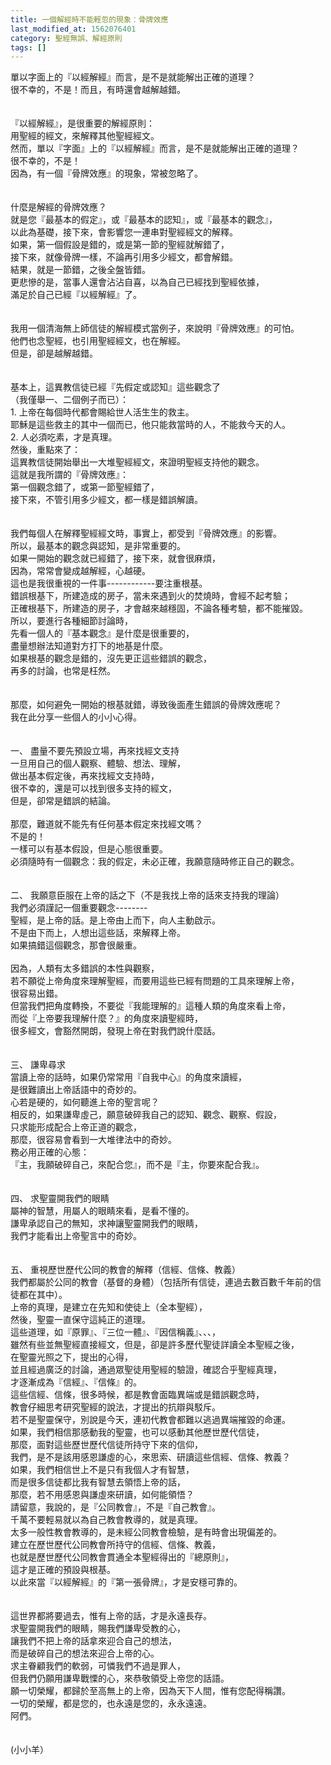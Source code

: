 ```yaml
---
title: 一個解經時不能輕忽的現象：骨牌效應
last_modified_at: 1562076401
category: 聖經無誤、解經原則
tags: []
---
```


<div>單以字面上的『以經解經』而言，是不是就能解出正確的道理？</div>

<div>很不幸的，不是！而且，有時還會越解越錯。</div>

<div>&nbsp;</div>

<div>&nbsp;</div>

<div>『以經解經』，是很重要的解經原則：</div>

<div>用聖經的經文，來解釋其他聖經經文。</div>

<div>然而，單以『字面』上的『以經解經』而言，是不是就能解出正確的道理？</div>

<div>很不幸的，不是！</div>

<div>因為，有一個『骨牌效應』的現象，常被忽略了。</div>

<div>&nbsp;</div>

<div>&nbsp;</div>

<div>什麼是解經的骨牌效應？</div>

<div>就是您『最基本的假定』，或『最基本的認知』，或『最基本的觀念』，</div>

<div>以此為基礎，接下來，會影響您一連串對聖經經文的解釋。</div>

<div>如果，第一個假設是錯的，或是第一節的聖經就解錯了，</div>

<div>接下來，就像骨牌一樣，不論再引用多少經文，都會解錯。</div>

<div>結果，就是一節錯，之後全盤皆錯。</div>

<div>更悲慘的是，當事人還會沾沾自喜，以為自己已經找到聖經依據，</div>

<div>滿足於自己已經『以經解經』了。</div>

<div>&nbsp;</div>

<div>&nbsp;</div>

<div>我用一個清海無上師信徒的解經模式當例子，來說明『骨牌效應』的可怕。</div>

<div>他們也念聖經，也引用聖經經文，也在解經。</div>

<div>但是，卻是越解越錯。</div>

<div>&nbsp;</div>

<div>&nbsp;</div>

<div>基本上，這異教信徒已經『先假定或認知』這些觀念了</div>

<div>（我僅舉一、二個例子而已）：</div>

<div>1.<span style="white-space:pre"> </span>上帝在每個時代都會賜給世人活生生的救主。</div>

<div>耶穌是這些救主的其中一個而已，他只能救當時的人，不能救今天的人。</div>

<div>2.<span style="white-space:pre"> </span>人必須吃素，才是真理。</div>

<div>然後，重點來了：</div>

<div>這異教信徒開始舉出一大堆聖經經文，來證明聖經支持他的觀念。</div>

<div>這就是我所謂的『骨牌效應』：</div>

<div>第一個觀念錯了，或第一節聖經錯了，</div>

<div>接下來，不管引用多少經文，都一樣是錯誤解讀。</div>

<div>&nbsp;</div>

<div>&nbsp;</div>

<div>我們每個人在解釋聖經經文時，事實上，都受到『骨牌效應』的影響。</div>

<div>所以，最基本的觀念與認知，是非常重要的。</div>

<div>如果一開始的觀念就已經錯了，接下來，就會很麻煩，</div>

<div>因為，常常會變成越解經，心越硬。</div>

<div>這也是我很重視的一件事------------要注重根基。</div>

<div>錯誤根基下，所建造成的房子，當未來遇到火的焚燒時，會經不起考驗；</div>

<div>正確根基下，所建造的房子，才會越來越穩固，不論各種考驗，都不能摧毀。</div>

<div>所以，要進行各種細節討論時，</div>

<div>先看一個人的『基本觀念』是什麼是很重要的，</div>

<div>盡量想辦法知道對方打下的地基是什麼。</div>

<div>如果根基的觀念是錯的，沒先更正這些錯誤的觀念，</div>

<div>再多的討論，也常是枉然。</div>

<div>&nbsp;</div>

<div>&nbsp;</div>

<div>那麼，如何避免一開始的根基就錯，導致後面產生錯誤的骨牌效應呢？</div>

<div>我在此分享一些個人的小小心得。</div>

<div>&nbsp;</div>

<div>&nbsp;</div>

<div>一、<span style="white-space:pre"> </span>盡量不要先預設立場，再來找經文支持</div>

<div>一旦用自己的個人觀察、體驗、想法、理解，</div>

<div>做出基本假定後，再來找經文支持時，</div>

<div>很不幸的，還是可以找到很多支持的經文，</div>

<div>但是，卻常是錯誤的結論。</div>

<div>&nbsp;</div>

<div>那麼，難道就不能先有任何基本假定來找經文嗎？</div>

<div>不是的！</div>

<div>一樣可以有基本假設，但是心態很重要。</div>

<div>必須隨時有一個觀念：我的假定，未必正確，我願意隨時修正自己的觀念。</div>

<div>&nbsp;</div>

<div>&nbsp;</div>

<div>二、<span style="white-space:pre"> </span>我願意臣服在上帝的話之下（不是我找上帝的話來支持我的理論）</div>

<div>我們必須謹記一個重要觀念--------</div>

<div>聖經，是上帝的話。是上帝由上而下，向人主動啟示。</div>

<div>不是由下而上，人想出這些話，來解釋上帝。</div>

<div>如果搞錯這個觀念，那會很嚴重。</div>

<div>&nbsp;</div>

<div>因為，人類有太多錯誤的本性與觀察，</div>

<div>若不願從上帝角度來理解聖經，而要用這些已經有問題的工具來理解上帝，</div>

<div>很容易出錯。</div>

<div>但當我們把角度轉換，不要從『我能理解的』這種人類的角度來看上帝，</div>

<div>而從『上帝要我理解什麼？』的角度來讀聖經時，</div>

<div>很多經文，會豁然開朗，發現上帝在對我們說什麼話。</div>

<div>&nbsp;</div>

<div>&nbsp;</div>

<div>三、<span style="white-space:pre"> </span>謙卑尋求</div>

<div>當讀上帝的話時，如果仍常常用『自我中心』的角度來讀經，</div>

<div>是很難讀出上帝話語中的奇妙的。</div>

<div>心若是硬的，如何聽進上帝的聖言呢？</div>

<div>相反的，如果謙卑虛己，願意破碎我自己的認知、觀念、觀察、假設，</div>

<div>只求能形成配合上帝正道的觀念，</div>

<div>那麼，很容易會看到一大堆律法中的奇妙。</div>

<div>務必用正確的心態：</div>

<div>『主，我願破碎自己，來配合您』，而不是『主，你要來配合我』。</div>

<div>&nbsp;</div>

<div>&nbsp;</div>

<div>四、<span style="white-space:pre"> </span>求聖靈開我們的眼睛</div>

<div>屬神的智慧，用屬人的眼睛來看，是看不懂的。</div>

<div>謙卑承認自己的無知，求神讓聖靈開我們的眼睛，</div>

<div>我們才能看出上帝聖言中的奇妙。</div>

<div>&nbsp;</div>

<div>&nbsp;</div>

<div>五、<span style="white-space:pre"> </span>重視歷世歷代公同的教會的解釋（信經、信條、教義）</div>

<div>我們都屬於公同的教會（基督的身體）（包括所有信徒，連過去數百數千年前的信徒都在其中）。</div>

<div>上帝的真理，是建立在先知和使徒上（全本聖經），</div>

<div>然後，聖靈一直保守這純正的道理。</div>

<div>這些道理，如『原罪』、『三位一體』、『因信稱義』、、、，</div>

<div>雖然有些並無聖經直接經文，但是，卻是許多歷代聖徒詳讀全本聖經之後，</div>

<div>在聖靈光照之下，提出的心得，</div>

<div>並且經過廣泛的討論，通過眾聖徒用聖經的驗證，確認合乎聖經真理，</div>

<div>才逐漸成為『信經』、『信條』的。</div>

<div>這些信經、信條，很多時候，都是教會面臨異端或是錯誤觀念時，</div>

<div>教會仔細思考研究聖經的說法，才提出的抗辯與駁斥。</div>

<div>若不是聖靈保守，別說是今天，連初代教會都難以逃過異端摧毀的命運。</div>

<div>如果，我們相信那感動我的聖靈，也可以感動其他歷世歷代信徒，</div>

<div>那麼，面對這些歷世歷代信徒所持守下來的信仰，</div>

<div>我們，是不是該用感恩謙虛的心，來思索、研讀這些信經、信條、教義？</div>

<div>如果，我們相信世上不是只有我個人才有智慧，</div>

<div>而是很多信徒都比我有智慧去領悟上帝的話，</div>

<div>那麼，若不用感恩與謙虛來研讀，如何能領悟？</div>

<div>請留意，我說的，是『公同教會』，不是『自己教會』。</div>

<div>千萬不要輕易就以為自己教會教導的，就是真理。</div>

<div>太多一般性教會教導的，是未經公同教會檢驗，是有時會出現偏差的。</div>

<div>建立在歷世歷代公同教會所持守的信經、信條、教義，</div>

<div>也就是歷世歷代公同教會貫通全本聖經得出的『總原則』，</div>

<div>這才是正確的預設與根基。</div>

<div>以此來當『以經解經』的『第一張骨牌』，才是安穩可靠的。</div>

<div>&nbsp;</div>

<div>&nbsp;</div>

<div>這世界都將要過去，惟有上帝的話，才是永遠長存。</div>

<div>求聖靈開我們的眼睛，賜我們謙卑受教的心，</div>

<div>讓我們不把上帝的話拿來迎合自己的想法，</div>

<div>而是破碎自己的想法來迎合上帝的心。</div>

<div>求主眷顧我們的軟弱，可憐我們不過是罪人，</div>

<div>但我們仍願用謙卑戰慄的心，來恭敬領受上帝您的話語。</div>

<div>願一切榮耀，都歸於至高無上的上帝，因為天下人間，惟有您配得稱讚。</div>

<div>一切的榮耀，都是您的，也永遠是您的，永永遠遠。</div>

<div>阿們。</div>

<div>&nbsp;</div>

<div>&nbsp;</div>

<div>(小小羊）</div>

